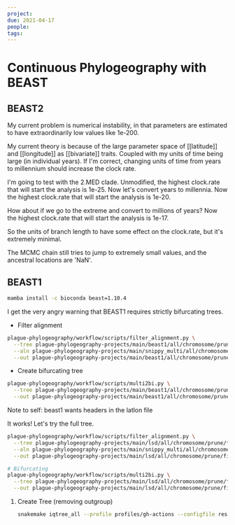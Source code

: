 ```yaml
---
project:
due: 2021-04-17
people:
tags:
---
```


# Continuous Phylogeography with BEAST

## BEAST2

My current problem is numerical instability, in that parameters are estimated to have extraordinarily low values like 1e-200.

My current theory is because of the large parameter space of [[latitude]] and [[longitude]] as [[bivariate]] traits. Coupled with my units of time being large (in individual years). If I'm correct, changing units of time from years to millennium should increase the clock rate.

I'm going to test with the 2.MED clade. Unmodified, the highest clock.rate that will start the analysis is 1e-25. Now let's convert years to millennia. Now the highest clock.rate that will start the analysis is 1e-20. 

How about if we go to the extreme and convert to millions of years? Now the highest clock.rate that will start the analysis is 1e-17.

So the units of branch length to have some effect on the clock.rate, but it's extremely minimal.

The MCMC chain still tries to jump to extremely small values, and the ancestral locations are 'NaN'.

## BEAST1

```bash
mamba install -c bioconda beast=1.10.4
```

I get the very angry warning that BEAST1 requires strictly bifurcating trees.

- Filter alignment
```bash
plague-phylogeography/workflow/scripts/filter_alignment.py \
  --tree plague-phylogeography-projects/main/beast1/all/chromosome/prune/filter5/beast.2-MED.nex \
  --aln plague-phylogeography-projects/main/snippy_multi/all/chromosome/prune/filter5/snippy-multi.snps.aln \
  --out plague-phylogeography-projects/main/beast1/all/chromosome/prune/filter5/beast.2-MED.fasta
```
- Create bifurcating tree
```bash
plague-phylogeography/workflow/scripts/multi2bi.py \
  --tree plague-phylogeography-projects/main/beast1/all/chromosome/prune/filter5/beast.2-MED.nex \
  --out plague-phylogeography-projects/main/beast1/all/chromosome/prune/filter5/beast.2-MED.bifurc.nex
```

Note to self: beast1 wants headers in the latlon file

It works! Let's try the full tree.

```bash
plague-phylogeography/workflow/scripts/filter_alignment.py \
  --tree plague-phylogeography-projects/main/lsd/all/chromosome/prune/filter5/lsd.timetree.nex \
  --aln plague-phylogeography-projects/main/snippy_multi/all/chromosome/prune/filter5/snippy-multi.snps.aln \
  --out plague-phylogeography-projects/main/lsd/all/chromosome/prune/filter5/lsd.timetree.aln
```

```bash
# Bifurcating
plague-phylogeography/workflow/scripts/multi2bi.py \
  --tree plague-phylogeography-projects/main/lsd/all/chromosome/prune/filter5/lsd.timetree.nex \
  --out plague-phylogeography-projects/main/lsd/all/chromosome/prune/filter5/lsd.timetree.bifurc.nex
```

1. Create Tree (removing outgroup)
	```bash
	snakemake iqtree_all --profile profiles/gh-actions --configfile results/config/snakemake.yaml
	```